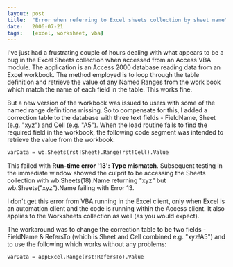```yaml
---
layout: post
title:  "Error when referring to Excel sheets collection by sheet name"
date:   2006-07-21
tags:   [excel, worksheet, vba]
---
```


I've just had a frustrating couple of hours dealing with what appears to
be a bug in the Excel Sheets collection when accessed from an Access VBA
module. The application is an Access 2000 database reading data from an
Excel workbook. The method employed is to loop through the table
definition and retrieve the value of any Named Ranges from the work book
which match the name of each field in the table. This works fine.

But a new version of the workbook was issued to users with some of the
named range definitions missing. So to compensate for this, I added a
correction table to the database with three text fields - FieldName,
Sheet (e.g. "xyz") and Cell (e.g. "A5"). When the load routine fails to
find the required field in the workbook, the following code segment was
intended to retrieve the value from the workbook:

```vb
varData = wb.Sheets(rst!Sheet).Range(rst!Cell).Value
```

This failed with **Run-time error '13': Type mismatch**. Subsequent
testing in the immediate window showed the culprit to be accessing the
Sheets collection with wb.Sheets(18).Name returning "xyz" but
wb.Sheets("xyz").Name failing with Error 13.

I don't get this error from VBA running in the Excel client, only when
Excel is an automation client and the code is running within the Access
client. It also applies to the Worksheets collection as well (as you
would expect).

The workaround was to change the correction table to be two fields -
FieldName & RefersTo (which is Sheet and Cell combined e.g. "xyz!A5")
and to use the following which works without any problems:

```vb
varData = appExcel.Range(rst!RefersTo).Value
```

